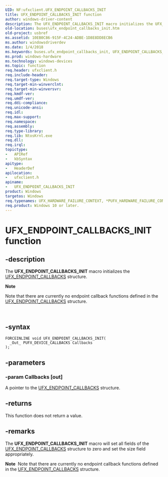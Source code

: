 ```yaml
---
UID: NF:ufxclient.UFX_ENDPOINT_CALLBACKS_INIT
title: UFX_ENDPOINT_CALLBACKS_INIT function
author: windows-driver-content
description: The UFX_ENDPOINT_CALLBACKS_INIT macro initializes the UFX_ENDPOINT_CALLBACKS structure.
old-location: buses\ufx_endpoint_callbacks_init.htm
old-project: usbref
ms.assetid: 10EB0C86-915F-4C24-ADBE-1D8E8DD8ECB6
ms.author: windowsdriverdev
ms.date: 1/4/2018
ms.keywords: buses.ufx_endpoint_callbacks_init, UFX_ENDPOINT_CALLBACKS_INIT, UFX_ENDPOINT_CALLBACKS_INIT function [Buses], ufxclient/UFX_ENDPOINT_CALLBACKS_INIT
ms.prod: windows-hardware
ms.technology: windows-devices
ms.topic: function
req.header: ufxclient.h
req.include-header: 
req.target-type: Windows
req.target-min-winverclnt: 
req.target-min-winversvr: 
req.kmdf-ver: 
req.umdf-ver: 
req.ddi-compliance: 
req.unicode-ansi: 
req.idl: 
req.max-support: 
req.namespace: 
req.assembly: 
req.type-library: 
req.lib: NtosKrnl.exe
req.dll: 
req.irql: 
topictype:
-	APIRef
-	kbSyntax
apitype:
-	HeaderDef
apilocation:
-	ufxclient.h
apiname:
-	UFX_ENDPOINT_CALLBACKS_INIT
product: Windows
targetos: Windows
req.typenames: UFX_HARDWARE_FAILURE_CONTEXT, *PUFX_HARDWARE_FAILURE_CONTEXT
req.product: Windows 10 or later.
---
```


# UFX_ENDPOINT_CALLBACKS_INIT function


## -description


The <b>UFX_ENDPOINT_CALLBACKS_INIT</b> macro initializes the <a href="..\ufxclient\ns-ufxclient-_ufx_endpoint_callbacks.md">UFX_ENDPOINT_CALLBACKS</a> structure.<div class="alert"><b>Note</b>  <p class="note">Note that there are currently no endpoint callback functions defined in the <a href="..\ufxclient\ns-ufxclient-_ufx_endpoint_callbacks.md">UFX_ENDPOINT_CALLBACKS</a> structure. 

</div>
<div> </div>



## -syntax


````
FORCEINLINE void UFX_ENDPOINT_CALLBACKS_INIT(
  _Out_ PUFX_DEVICE_CALLBACKS Callbacks
);
````


## -parameters




### -param Callbacks [out]

A pointer to the <a href="..\ufxclient\ns-ufxclient-_ufx_endpoint_callbacks.md">UFX_ENDPOINT_CALLBACKS</a> structure.


## -returns


This function does not return a value.



## -remarks


The <b>UFX_ENDPOINT_CALLBACKS_INIT</b> macro will set all fields of the <a href="..\ufxclient\ns-ufxclient-_ufx_endpoint_callbacks.md">UFX_ENDPOINT_CALLBACKS</a> structure to zero and set the size field appropriately.
<div class="alert"><b>Note</b>  Note that there are currently no endpoint callback functions defined in the <a href="..\ufxclient\ns-ufxclient-_ufx_endpoint_callbacks.md">UFX_ENDPOINT_CALLBACKS</a> structure. </div><div> </div>

